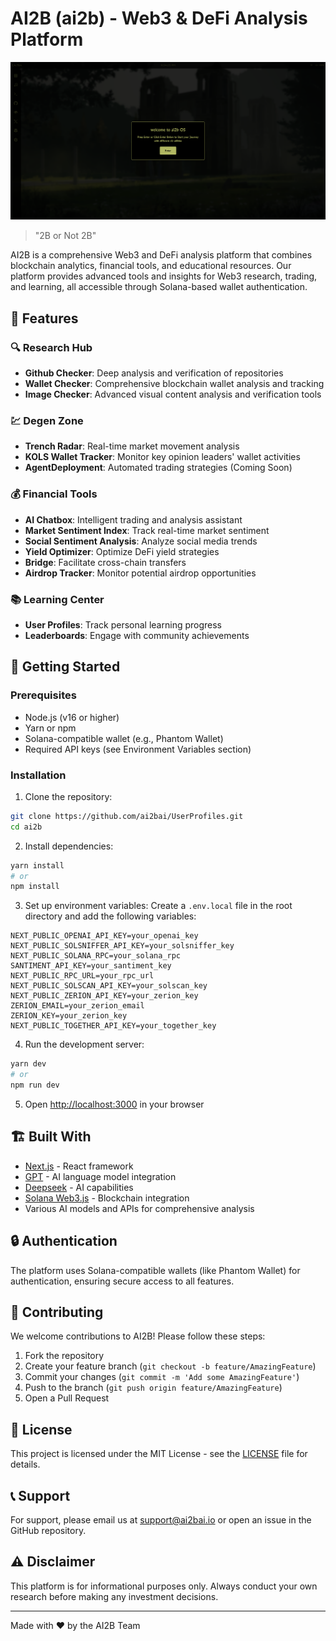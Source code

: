 # AI2B (ai2b) - Web3 & DeFi Analysis Platform

![AI2B Banner](/public/hero.png)

> "2B or Not 2B"

AI2B is a comprehensive Web3 and DeFi analysis platform that combines blockchain analytics, financial tools, and educational resources. Our platform provides advanced tools and insights for Web3 research, trading, and learning, all accessible through Solana-based wallet authentication.

## 🌟 Features

### 🔍 Research Hub
- **Github Checker**: Deep analysis and verification of repositories
- **Wallet Checker**: Comprehensive blockchain wallet analysis and tracking
- **Image Checker**: Advanced visual content analysis and verification tools

### 💹 Degen Zone
- **Trench Radar**: Real-time market movement analysis
- **KOLS Wallet Tracker**: Monitor key opinion leaders' wallet activities
- **AgentDeployment**: Automated trading strategies (Coming Soon)

### 💰 Financial Tools
- **AI Chatbox**: Intelligent trading and analysis assistant
- **Market Sentiment Index**: Track real-time market sentiment
- **Social Sentiment Analysis**: Analyze social media trends
- **Yield Optimizer**: Optimize DeFi yield strategies
- **Bridge**: Facilitate cross-chain transfers
- **Airdrop Tracker**: Monitor potential airdrop opportunities

### 📚 Learning Center
- **User Profiles**: Track personal learning progress
- **Leaderboards**: Engage with community achievements

## 🚀 Getting Started

### Prerequisites
- Node.js (v16 or higher)
- Yarn or npm
- Solana-compatible wallet (e.g., Phantom Wallet)
- Required API keys (see Environment Variables section)

### Installation

1. Clone the repository:
```bash
git clone https://github.com/ai2bai/UserProfiles.git
cd ai2b
```

2. Install dependencies:
```bash
yarn install
# or
npm install
```

3. Set up environment variables:
Create a `.env.local` file in the root directory and add the following variables:
```env
NEXT_PUBLIC_OPENAI_API_KEY=your_openai_key
NEXT_PUBLIC_SOLSNIFFER_API_KEY=your_solsniffer_key
NEXT_PUBLIC_SOLANA_RPC=your_solana_rpc
SANTIMENT_API_KEY=your_santiment_key
NEXT_PUBLIC_RPC_URL=your_rpc_url
NEXT_PUBLIC_SOLSCAN_API_KEY=your_solscan_key
NEXT_PUBLIC_ZERION_API_KEY=your_zerion_key
ZERION_EMAIL=your_zerion_email
ZERION_KEY=your_zerion_key
NEXT_PUBLIC_TOGETHER_API_KEY=your_together_key
```

4. Run the development server:
```bash
yarn dev
# or
npm run dev
```

5. Open [http://localhost:3000](http://localhost:3000) in your browser

## 🏗️ Built With
- [Next.js](https://nextjs.org/) - React framework
- [GPT](https://openai.com/) - AI language model integration
- [Deepseek](https://deepseek.com/) - AI capabilities
- [Solana Web3.js](https://solana-labs.github.io/solana-web3.js/) - Blockchain integration
- Various AI models and APIs for comprehensive analysis

## 🔒 Authentication
The platform uses Solana-compatible wallets (like Phantom Wallet) for authentication, ensuring secure access to all features.

## 🤝 Contributing
We welcome contributions to AI2B! Please follow these steps:

1. Fork the repository
2. Create your feature branch (`git checkout -b feature/AmazingFeature`)
3. Commit your changes (`git commit -m 'Add some AmazingFeature'`)
4. Push to the branch (`git push origin feature/AmazingFeature`)
5. Open a Pull Request

## 📄 License
This project is licensed under the MIT License - see the [LICENSE](LICENSE) file for details.

## 📞 Support
For support, please email us at support@ai2bai.io or open an issue in the GitHub repository.

## ⚠️ Disclaimer
This platform is for informational purposes only. Always conduct your own research before making any investment decisions.

---
Made with ❤️ by the AI2B Team